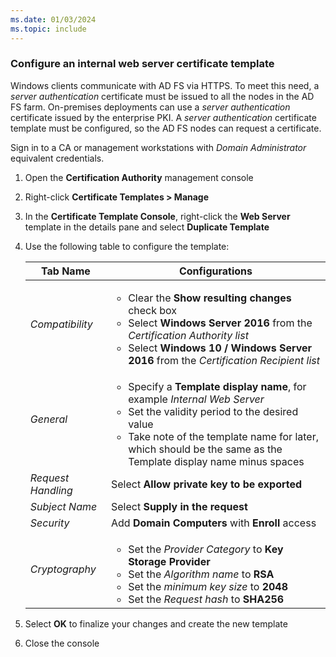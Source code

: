 ```yaml
---
ms.date: 01/03/2024
ms.topic: include
---
```


### Configure an internal web server certificate template

Windows clients communicate with AD FS via HTTPS. To meet this need, a *server authentication* certificate must be issued to all the nodes in the AD FS farm. On-premises deployments can use a *server authentication* certificate issued by the enterprise PKI. A *server authentication* certificate template must be configured, so the AD FS nodes can request a certificate.

Sign in to a CA or management workstations with *Domain Administrator* equivalent credentials.

1. Open the **Certification Authority** management console
1. Right-click **Certificate Templates > Manage**
1. In the **Certificate Template Console**, right-click the **Web Server** template in the details pane and select **Duplicate Template**
1. Use the following table to configure the template:

    | Tab Name | Configurations |
    |--|--|
    | *Compatibility* | <ul><li>Clear the **Show resulting changes** check box</li><li>Select **Windows Server 2016** from the *Certification Authority list*</li><li>Select **Windows 10 / Windows Server 2016** from the *Certification Recipient list*</li></ul> |
    | *General* | <ul><li>Specify a **Template display name**, for example *Internal Web Server*</li><li>Set the validity period to the desired value</li><li>Take note of the template name for later, which should be the same as the Template display name minus spaces</li></ul> |
    | *Request Handling* | Select **Allow private key to be exported** |
    | *Subject Name* | Select **Supply in the request** |
    | *Security* | Add **Domain Computers** with **Enroll** access |
    | *Cryptography* | <ul><li>Set the *Provider Category* to **Key Storage Provider**</li><li>Set the *Algorithm name* to **RSA**</li><li>Set the *minimum key size* to **2048**</li><li>Set the *Request hash* to **SHA256**</li> |

1. Select **OK** to finalize your changes and create the new template
1. Close the console
